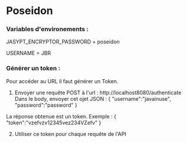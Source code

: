 # Poseidon

### Variables d'environements :
JASYPT_ENCRYPTOR_PASSWORD = poseidon

USERNAME = JBR

### Générer un token :
Pour accéder au URL il faut générer un Token.

1. Envoyer une requête POST à l'url : http://localhost8080/authenticate
Dans le body, envoyer cet ojet JSON :
{
  "username":"javainuse",
  "password":"password"
}

La réponse obtenue est un token.
Exemple :
{
  "token":"vzefvzv12345vez234VZefv"
}

2. Utiliser ce token pour chaque requête de l'API
